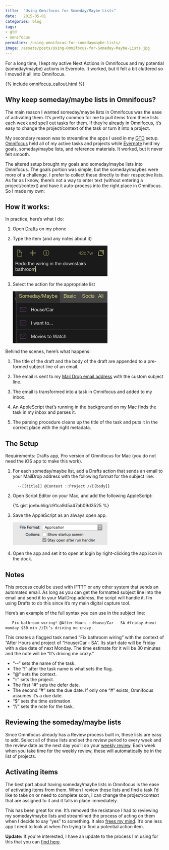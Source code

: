 ```yaml
---
title:  "Using Omnifocus for Someday/Maybe Lists"
date:   2015-05-01
categories: blog
tags:
- gtd
- omnifocus
permalink: /using-omnifocus-for-somedaymaybe-lists/
image: /assets/posts/Using-Omnifocus-for-Someday-Maybe-Lists.jpg
---
```


For a long time, I kept my active Next Actions in Omnifocus and my potential (someday/maybe) actions in Evernote. It worked, but it felt a bit cluttered so I moved it all into Omnifocus.

<!--more-->

{% include omnifocus_callout.html %}

## Why keep someday/maybe lists in Omnifocus?

The main reason I wanted someday/maybe lists in Omnifocus was the ease of activating them. It’s pretty common for me to pull items from these lists each week and spell out tasks for them. If they’re already in Omnifocus, it’s easy to change the project/context of the task or turn it into a project.

My secondary reason was to streamline the apps I used in my [GTD](http://joebuhlig.com/getting-things-done-introduction/) setup. [Omnifocus](http://joebuhlig.com/omnifocus-setup-workflow/) held all of my active tasks and projects while [Evernote](http://joebuhlig.com/evernote-setup-workflow/) held my goals, someday/maybe lists, and reference materials. It worked, but it never felt smooth.

The altered setup brought my goals and someday/maybe lists into Omnifocus. The goals portion was simple, but the someday/maybes were more of a challenge. I prefer to collect these directly to their respective lists. As far as I know, there’s not a way to enter text (without entering a project/context) and have it auto-process into the right place in Omnifocus. So I made my own:

## How it works:

In practice, here’s what I do:

1.  Open [Drafts](http://agiletortoise.com/drafts/) on my phone

2.  Type the item (and any notes about it)

    <img src="/assets/posts_extra/Drafts_Typing.png" />

3.  Select the action for the appropriate list

    <img src="/assets/posts_extra/Drafts_actions.png" />

Behind the scenes, here’s what happens:

1.  The title of the draft and the body of the draft are appended to a pre-formed subject line of an email.

2.  The email is sent to my [Mail Drop email address](https://support.omnigroup.com/omnifocus-mail-drop) with the custom subject line.

3.  The email is transformed into a task in Omnifocus and added to my inbox.

4.  An AppleScript that’s running in the background on my Mac finds the task in my inbox and parses it.

5.  The parsing procedure cleans up the title of the task and puts it in the correct place with the right metadata.

## The Setup

Requirements: Drafts app, Pro version of Omnifocus for Mac (you do not need the iOS app to make this work).

1.  For each someday/maybe list, add a Drafts action that sends an email to your MailDrop address with the following format for the subject line:

          --[[title]] @Context ::Project //[[body]]

2.  Open Script Editor on your Mac, and add the following AppleScript:

    {% gist joebuhlig/c91ca9d5a47ab09d3525 %}

3.  Save the AppleScript as an always open app.

    <img src="/assets/posts_extra/Always_Open_Application.png" />

4.  Open the app and set it to open at login by right-clicking the app icon in the dock.

## Notes

This process could be used with IFTTT or any other system that sends an automated email. As long as you can get the formatted subject line into the email and send it to your MailDrop address, the script will handle it. I’m using Drafts to do this since it’s my main digital capture tool.

Here’s an example of the full syntax you can use in the subject line:

     --Fix bathroom wiring! @After Hours ::House/Car - SA #friday #next monday $30 min //It’s driving me crazy.

This creates a flagged task named “Fix bathroom wiring” with the context of “After Hours and project of “House/Car - SA”. Its start date will be Friday with a due date of next Monday. The time estimate for it will be 30 minutes and the note will be “It’s driving me crazy.”

*   “--“ sets the name of the task.
*   The “!” after the task name is what sets the flag.
*   “@“ sets the context.
*   “::” sets the project.
*   The first “#” sets the defer date.
*   The second “#” sets the due date. If only one “#” exists, Omnifocus assumes it’s a due date.
*   “$” sets the time estimation.
*   “//“ sets the note for the task.

## Reviewing the someday/maybe lists

Since Omnifocus already has a Review process built in, these lists are easy to add. Select all of these lists and set the review period to every week and the review date as the next day you’ll do your [weekly review](http://joebuhlig.com/getting-things-done-reflect/). Each week when you take time for the weekly review, these will automatically be in the list of projects.

## Activating items

The best part about having someday/maybe lists in Omnifocus is the ease of activating items from them. When I review these lists and find a task I’d like to take on or need to complete soon, I can change the project/context that are assigned to it and it falls in place immediately.

This has been great for me. It’s removed the resistance I had to reviewing my someday/maybe lists and streamlined the process of acting on them when I decide to say “yes” to something. It also [frees my mind](http://joebuhlig.com/getting-things-done-introduction/). It’s one less app I need to look at when I’m trying to find a potential action item.

**Update:** If you're interested, I have an update to the process I'm using for this that you can [find here](http://joebuhlig.com/using-omnifocus-for-somedaymaybe-lists/).